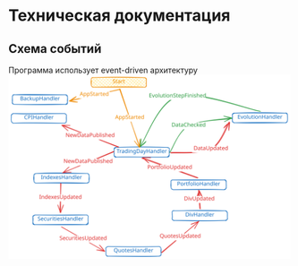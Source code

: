 # Техническая документация

## Схема событий

Программа использует event-driven архитектуру
![Схема событий](docs/.excalidraw.svg)
